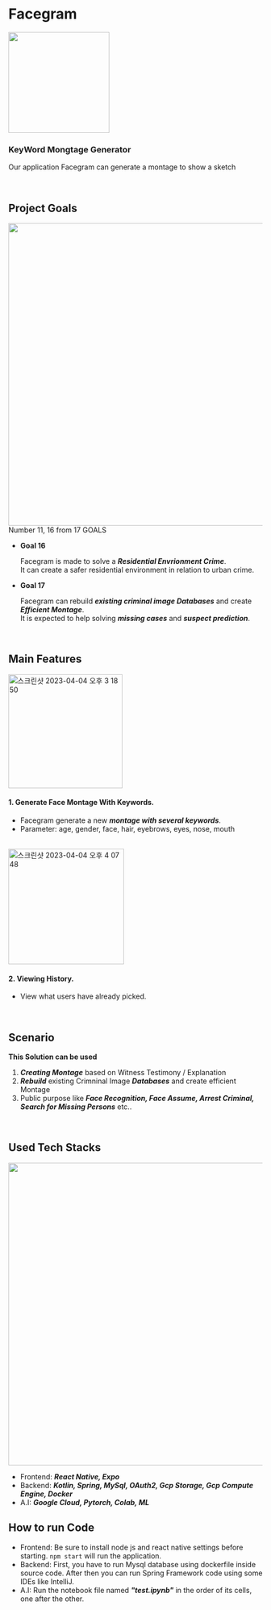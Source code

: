# Facegram
<img width="200" src="https://user-images.githubusercontent.com/75362328/229752397-40c4044c-6e46-4fa4-a961-97c4ad7507c0.png">

### KeyWord Mongtage Generator

Our application Facegram can generate a montage to show a sketch

<br/>

## Project Goals
<img width="600" src="https://user-images.githubusercontent.com/75362328/229755034-3ca400e9-6b62-4b1c-891c-9771e17d4783.png">

<summary>
Number 11, 16 from 17 GOALS
</summary>
    
- <b>Goal 16</b>

    Facegram is made to solve a ***Residential Envrionment Crime***.  
    It can create a safer residential environment in relation to urban crime.

- <b>Goal 17</b>

    Facegram can rebuild ***existing criminal image Databases*** and create ***Efficient Montage***.  
    It is expected to help solving ***missing cases*** and ***suspect prediction***.

<br/>

## Main Features

<img width="226" alt="스크린샷 2023-04-04 오후 3 18 50" src="https://user-images.githubusercontent.com/79959576/229704609-6d67dd27-bde0-4f08-b08d-c22c089e3515.png">

#### 1. Generate Face Montage With Keywords.

-   Facegram generate a new ***montage with several keywords***.    
-   Parameter: age, gender, face, hair, eyebrows, eyes, nose, mouth

<br/>

<img width="229" alt="스크린샷 2023-04-04 오후 4 07 48" src="https://user-images.githubusercontent.com/79959576/229714854-ed9a5683-26a0-4065-bf47-c89e6bca6f57.png">

#### 2. Viewing History.

-   View what users have already picked.

<br/>

## Scenario
<b>This Solution can be used</b>
1. ***Creating Montage*** based on Witness Testimony / Explanation  
2. ***Rebuild*** existing Crimninal Image ***Databases*** and create efficient Montage  
3. Public purpose like ***Face Recognition, Face Assume, Arrest Criminal, Search for Missing Persons*** etc..  

<br/>

## Used Tech Stacks
<img width="600" src= "https://user-images.githubusercontent.com/75362328/229753879-1d221997-6ffa-4eb0-8feb-fe091587ed67.png">

- Frontend:  ***React Native, Expo***
- Backend:  ***Kotlin, Spring, MySql, OAuth2, Gcp Storage, Gcp Compute Engine, Docker***
- A.I:  ***Google Cloud, Pytorch, Colab, ML***


## How to run Code
- Frontend:  Be sure to install node js and react native settings before starting.
```npm start``` will run the application.
- Backend: First, you have to run Mysql database using dockerfile inside source code. After then you can run Spring Framework code using some IDEs like IntelliJ.  
- A.I: Run the notebook file named ***"test.ipynb"*** in the order of its cells, one after the other.
